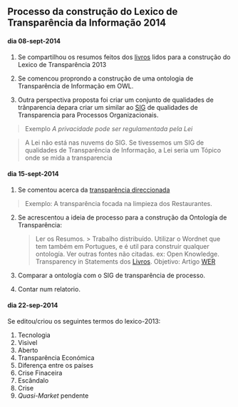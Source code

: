 ## Processo da construção do Lexico de Transparência da Informação 2014

#### dia 08-sept-2014

1.  Se compartilhou os resumos feitos dos [livros](LAL-2013.md) lidos para a construção do Lexico de Transparência 2013

2.  Se comencou proprondo a construção de uma ontologia de Transparência de Informação em OWL.

3.  Outra perspectiva proposta foi criar um conjunto de qualidades de trânparencia depara criar um similar ao [SIG](http://transparencia.inf.puc-rio.br/wiki/index.php/Cat%C3%A1logo_Transpar%C3%AAncia) de qualidades de Transparencia para Processos Organizacionais.

  > Exemplo *A privacidade pode ser regulamentada pela Lei*

  > A Lei não está nas nuvems do SIG. Se tivessemos um SIG de qualidades de Transparência de Informação, a Lei seria um Tópico onde se mida a transparencia

#### dia 15-sept-2014

1.  Se comentou acerca da [transparência direccionada](http://transparencia.inf.puc-rio.br/artigos/scopeoftransparency.pdf)

  > Exemplo: A transparência focada na limpieza dos Restaurantes.

2.  Se acrescentou a ideia de processo para a construção da Ontología de Transparência:

      >  Ler os Resumos.  >  Trabalho distribuído.
      >  Utilizar o Wordnet que tem também em Portugues, e é util para construir qualquer ontología.
      >  Ver outras fontes não citadas. ex: Open Knowledge.  
      >  Transparency in Statements dos [Livros](LAL-2013.md).
      >  Objetivo: Artigo [WER](https://sites.google.com/a/spc.org.pe/cibse2015-br/llamada-de-trabajos/wer)

3.  Comparar a ontología com o SIG de transparência de processo.

4.  Contar num relatorio.

#### dia 22-sep-2014

Se editou/criou os seguintes termos do lexico-2013:

1.  Tecnologia
2.  Visivel
3.  Aberto
4.  Transparência Económica
5.  Diferença entre os países
6.  Crise Finaceira
7.  Escândalo
8.  Crise
9.  *Quasi-Market* pendente
